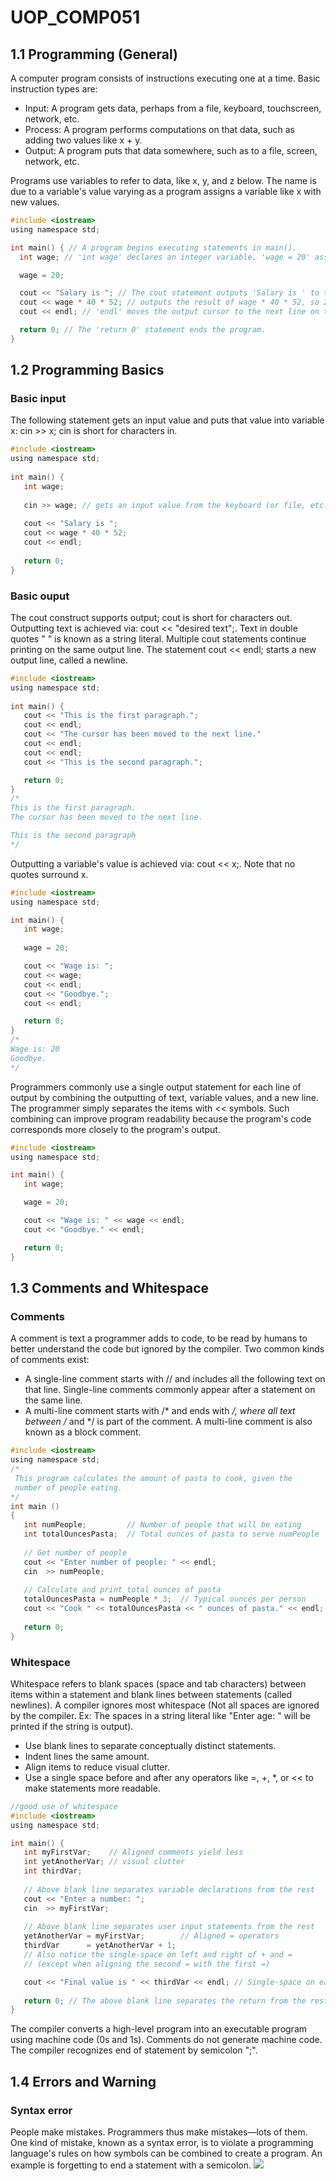 # UOP_COMP051
## 1.1 Programming (General)
A computer program consists of instructions executing one at a time. Basic instruction types are:
- Input: A program gets data, perhaps from a file, keyboard, touchscreen, network, etc.
- Process: A program performs computations on that data, such as adding two values like x + y.
- Output: A program puts that data somewhere, such as to a file, screen, network, etc.

Programs use variables to refer to data, like x, y, and z below. The name is due to a variable's value varying as a program assigns a variable like x with new values.

```C
#include <iostream>
using namespace std;

int main() { // A program begins executing statements in main(). 
  int wage; // 'int wage' declares an integer variable. 'wage = 20' assigns wage with 20.

  wage = 20;

  cout << "Salary is "; // The cout statement outputs 'Salary is ' to the screen at the cursor's present location.
  cout << wage * 40 * 52; // outputs the result of wage * 40 * 52, so 20 * 40 * 52 or 41600.
  cout << endl; // 'endl' moves the output cursor to the next line on the screen.

  return 0; // The 'return 0' statement ends the program.
}
```

## 1.2 Programming Basics
### Basic input
The following statement gets an input value and puts that value into variable x: cin >> x; cin is short for characters in.

```C
#include <iostream>
using namespace std;
 
int main() {
   int wage;
   
   cin >> wage; // gets an input value from the keyboard (or file, etc.) and puts that value into the wage variable.
 
   cout << "Salary is ";
   cout << wage * 40 * 52;
   cout << endl;
 
   return 0;
}
```
### Basic ouput
The cout construct supports output; cout is short for characters out.
Outputting text is achieved via: cout << "desired text";.
Text in double quotes " " is known as a string literal.
Multiple cout statements continue printing on the same output line.
The statement cout << endl; starts a new output line, called a newline.

```C
#include <iostream>
using namespace std;
 
int main() {
   cout << "This is the first paragraph.";
   cout << endl;
   cout << "The cursor has been moved to the next line."
   cout << endl;
   cout << endl;
   cout << "This is the second paragraph.";

   return 0;
}
/*
This is the first paragraph.
The cursor has been moved to the next line.

This is the second paragraph
*/
```

Outputting a variable's value is achieved via: cout << x;. Note that no quotes surround x.
```C
#include <iostream>
using namespace std;

int main() {
   int wage;
   
   wage = 20;

   cout << "Wage is: ";
   cout << wage; 
   cout << endl;
   cout << "Goodbye.";
   cout << endl;

   return 0;
}
/*
Wage is: 20
Goodbye.
*/
```
Programmers commonly use a single output statement for each line of output by combining the outputting of text, variable values, and a new line. The programmer simply separates the items with << symbols. Such combining can improve program readability because the program's code corresponds more closely to the program's output.
```C
#include <iostream>
using namespace std;

int main() {
   int wage;

   wage = 20;

   cout << "Wage is: " << wage << endl; 
   cout << "Goodbye." << endl;

   return 0;
}
```
## 1.3 Comments and Whitespace
### Comments 
A comment is text a programmer adds to code, to be read by humans to better understand the code but ignored by the compiler. Two common kinds of comments exist:
- A single-line comment starts with // and includes all the following text on that line. Single-line comments commonly appear after a statement on the same line.
- A multi-line comment starts with /* and ends with */, where all text between /* and */ is part of the comment. A multi-line comment is also known as a block comment.

```C
#include <iostream>
using namespace std;
/*
 This program calculates the amount of pasta to cook, given the
 number of people eating.
*/
int main ()
{
   int numPeople;         // Number of people that will be eating
   int totalOuncesPasta;  // Total ounces of pasta to serve numPeople
   
   // Get number of people
   cout << "Enter number of people: " << endl;
   cin  >> numPeople;
   
   // Calculate and print total ounces of pasta
   totalOuncesPasta = numPeople * 3;  // Typical ounces per person
   cout << "Cook " << totalOuncesPasta << " ounces of pasta." << endl;
   
   return 0;
}
```
### Whitespace
Whitespace refers to blank spaces (space and tab characters) between items within a statement and blank lines between statements (called newlines). A compiler ignores most whitespace (Not all spaces are ignored by the compiler. Ex: The spaces in a string literal like "Enter age: " will be printed if the string is output).

- Use blank lines to separate conceptually distinct statements.
- Indent lines the same amount.
- Align items to reduce visual clutter.
- Use a single space before and after any operators like =, +, *, or << to make statements more readable.

```C
//good use of whitespace
#include <iostream>
using namespace std;

int main() {
   int myFirstVar;    // Aligned comments yield less
   int yetAnotherVar; // visual clutter 
   int thirdVar; 
  
   // Above blank line separates variable declarations from the rest
   cout << "Enter a number: ";
   cin  >> myFirstVar;
  
   // Above blank line separates user input statements from the rest   
   yetAnotherVar = myFirstVar;        // Aligned = operators
   thirdVar      = yetAnotherVar + 1; 
   // Also notice the single-space on left and right of + and =
   // (except when aligning the second = with the first =)

   cout << "Final value is " << thirdVar << endl; // Single-space on each side of <<
  
   return 0; // The above blank line separates the return from the rest
}
```
The compiler converts a high-level program into an executable program using machine code (0s and 1s).
Comments do not generate machine code.
The compiler recognizes end of statement by semicolon ";".

## 1.4 Errors and Warning
### Syntax error
People make mistakes. Programmers thus make mistakes—lots of them. One kind of mistake, known as a syntax error, is to violate a programming language's rules on how symbols can be combined to create a program. An example is forgetting to end a statement with a semicolon.
![](./syntaxError.png)



